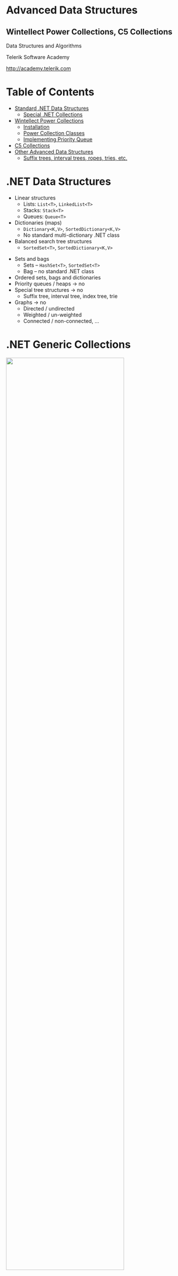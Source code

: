 <!-- section start -->
<!-- attr: { class:'slide-title', showInPresentation:true, hasScriptWrapper:true, style:'' } -->
# Advanced Data Structures
##  Wintellect Power Collections, C5 Collections

<div class="signature">
    <p class="signature-course">Data Structures and Algorithms</p>
    <p class="signature-initiative">Telerik Software Academy</p>
    <a href="http://academy.telerik.com" class="signature-link">http://academy.telerik.com</a>
</div>

<!-- section start -->
<!-- attr: { showInPresentation:true, hasScriptWrapper:true, style:'' } -->
# Table of Contents
- [Standard .NET Data Structures](#standard)
  - [Special .NET Collections](#special)
- [Wintellect Power Collections](#wintellect)
  - [Installation](#wintellect)
  - [Power Collection Classes](#wintellectClasses)
  - [Implementing Priority Queue](#priorityQueue)
- [C5 Collections](#c5)
- [Other Advanced Data Structures](#advanced)
  - [Suffix trees, interval trees, ropes, tries, etc.](#advanced)


<!-- section start -->
<!-- attr: { class:'slide-section', showInPresentation:true, hasScriptWrapper:true, style:'' } -->
<!-- # Standard .NETData Structures
##  Built-In .NET Data Structure Implementations -->


<!-- attr: { id:'standard', showInPresentation:true, hasScriptWrapper:true, style:'' } -->
# <a id="standard"></a>.NET Data Structures
* Linear structures
  * Lists: `List<T>`, `LinkedList<T>`
  * Stacks: `Stack<T>`
  * Queues: `Queue<T>`
* Dictionaries (maps)
  * `Dictionary<K,V>`, `SortedDictionary<K,V>`
  * No standard multi-dictionary .NET class
* Balanced search tree structures
  * `SortedSet<T>`, `SortedDictionary<K,V>`


<!-- attr: { showInPresentation:true, hasScriptWrapper:true, style:'font-size:0.95em' } -->
<!-- # .NET Data Structures -->
* Sets and bags
  * Sets – `HashSet<T>`, `SortedSet<T>`
  * Bag – no standard .NET class
* Ordered sets, bags and dictionaries
* Priority queues / heaps &rarr; no
* Special tree structures &rarr; no
  * Suffix tree, interval tree, index tree, trie
* Graphs &rarr; no
  * Directed / undirected
  * Weighted / un-weighted
  * Connected / non-connected, …


<!-- attr: { showInPresentation:true, hasScriptWrapper:true, style:'' } -->
# .NET Generic Collections

<img class="slide-image" src="imgs/generic-collections.png" style="width:80%; top:10%; left:10%" />

<!-- attr: { showInPresentation:true, hasScriptWrapper:true, style:'' } -->
# .NET Untyped Collections

<img class="slide-image" src="imgs/untyped-collections.png" style="width:80%; top:10%; left:10%" />


<!-- attr: { id:'special', showInPresentation:true, style:'' } -->
# <a id="special"></a>Special .NET Collections
* `Collection<T>`
  * Inheritable `IList<T>`, virtual `Add()` / `Remove()`
* `ObservableCollection<T>`
  * Event `CollectionChanged`
* `IReadOnlyCollection<T>`
    * Supports only `Count` and `GetEnumerator()`
* `IReadOnlyList<T>`
  * Supports only `Count`, `[]` and `GetEnumerator()`
* Concurrent collections (thread-safe)
  * `BlockingCollection<T>`, `ConcurrentBag<T>`, …


<!-- attr: { class:'slide-section demo', showInPresentation:true, hasScriptWrapper:true, style:'' } -->
<!-- # Special .NET Collections
##  [Demo]() -->


<!-- section start -->
<!-- attr: { class:'slide-section', showInPresentation:true, hasScriptWrapper:true, style:'' } -->
<!-- # Wintellect Power Collections
##  Open Source C# Implementation of All Major Data Structures: Lists, Sets, Bags, Dictionaries, etc. -->


<!-- attr: { id:'wintellect', showInPresentation:true, hasScriptWrapper:true, style:'' } -->
# <a id="wintellect"></a>Wintellect Power Collections
* Wintellect Power Collections is powerful open-source data structure library
  * Download: http://powercollections.codeplex.com
* Installing Power Collections in Visual Studio
  * Use NuGet package manager

<img class="slide-image" src="imgs/wintelect-power-collections.png" style="width:80%; top:55%; left:10%" />


<!-- attr: { id:'wintellectClasses', showInPresentation:true, hasScriptWrapper:true, style:'' } -->
# <a id="wintellectClasses"></a>Power Collections Classes
* `Bag<T>`
  * A bag (multi-set) based on hash-table
    * Unordered collection (with duplicates)
  * Add / Find / Remove work in time O(1)
  * `T` should provide `Equals()` and `GetHashCode()`
* `OrderedBag<T>`
  * A bag (multi-set) based on balanced search tree
  * Add / Find / Remove work in time O(log(N))
  * `T` should implement `IComparable<T>`


<!-- attr: { showInPresentation:true, hasScriptWrapper:true, style:'' } -->
<!-- # Power Collections Classes -->
* `Set<T>`
  * A set based on hash-table (no duplicates)
  * Add / Find / Remove work in time O(1)
  * Like .NET’s `HashSet<T>`
* `OrderedSet<T>`
  * A set based on balanced search tree (red-black)
  * Add / Find / Remove work in time O(log(N))
  * Like .NET’s `SortedSet<T>`
  * Provides fast `.Range(from, to)` operation
  *

<!-- attr: { showInPresentation:true, hasScriptWrapper:true, style:'' } -->
<!-- # Power Collections Classes -->
* `MultiDictionary<TKey,TValue>`
  * A dictionary (map) implemented by hash-table
  * Allows duplicates (configurable)
  * Add / Find / Remove work in time O(1)
  * Like `Dictionary<TKey,List<TValue>>`
* `OrderedDictionary<TKey,TValue>` / `OrderedMultiDictionary<TKey,TValue>`
  * A dictionary based on balanced search tree
  * Add / Find / Remove work in time O(log(N))
  * Provides fast `.Range(from,to)` operation


<!-- attr: { showInPresentation:true, hasScriptWrapper:true, style:'' } -->
<!-- # Power Collections Classes -->
* `Deque<T>`
  * Double-ended queue (deque)
* `BigList<T>`
    * Editable sequence of indexed items
    * Like `List<T>` but provides
      * Fast `Insert` / `Delete` operations (at any position)
      * Fast `Copy` / `Concat` / `Sub-range` operations
    * Implemented by the data structure "`Rope`"
      * Special kind of balanced binary tree: http://en.wikipedia.org/wiki/Rope_(data_structure)


<!-- attr: { class:'slide-section demo', showInPresentation:true, hasScriptWrapper:true, style:'' } -->
<!-- # Wintellect Power Collections
##  [Demo]() -->


<!-- attr: { id:'priorityQueue', showInPresentation:true } -->
# <a id="priorityQueue"></a>Priority Queue
* What is a "`priority` `queue`"?
  * Data structure to efficiently support finding the item with the highest priority
  * Like a queue, but with priorities
  *  The basic operations
    * `Enqueue(T element)`
    * `Dequeue() &rarr; T`
* There is no build-in `priority` `queue` in .NET
  * See the data structure "[binary heap](http://en.wikipedia.org/wiki/Binary_heap)"
  * Can be implemented also by `OrderedBag<T>`


<!-- attr: { showInPresentation:true, hasScriptWrapper:true, style:'font-size:0.9em' } -->
# Priority Queue Implementation

```cs
class PriorityQueue<T> where T : IComparable<T>
{
   private OrderedBag<T> queue;
   public int Count
   {
      get { return this.queue.Count; }
   }
   public PriorityQueue()
   {
      this.queue = new OrderedBag<T>();   
   }
   public void Enqueue(T element)
   {
      this.queue.Add(element);
   }
   public T Dequeue()
   {
      return this.queue.RemoveFirst();
   }
}
```


<!-- attr: { class:'slide-section demo', showInPresentation:true, hasScriptWrapper:true, style:'' } -->
<!-- # Priority Queue
##  [Demo]() -->


<!-- section start -->
<!-- attr: { class:'slide-section', showInPresentation:true, hasScriptWrapper:true, style:'' } -->
<!-- # C5 Collections
##  Open Source Generic Collection Library for C# -->

<!-- attr: { id:'c5', showInPresentation:true, hasScriptWrapper:true, style:'' } -->
# <a id="c5"></a>C5 Collections
* What are "C5 Collections"?
  * C5 Generic Collection Library for C# and CLI
  * Open-Source Data Structures Library for .NET
  * http://www.itu.dk/research/c5/
  * Have solid documentation ([book](http://www.itu.dk/research/c5/latest/ITU-TR-2006-76.pdf))
  * The C5 library defines its own interfaces like
    * `IEnumerable<T>`
    * `IIndexed<T>`
    * `IIndexedSorted<T>`
    * etc.

<!-- attr: { showInPresentation:true, hasScriptWrapper:true, style:'' } -->
# C5 Collection Classes

<img class="slide-image" src="imgs/c5-classes.png" style="width:90%; top:10%; left:5%" />

<!-- attr: { showInPresentation:true, hasScriptWrapper:true, style:'' } -->
# C5 Collection Classes
* Classical collection classes
  * `ArrayList<T>`, `LinkedList<T>`, `CircularQueue<T>`, `HashSet<T>`, `TreeSet<T>`, `HashBag<T>`, `TreeBag<T>`
* `HashedArrayList<T>`
  * Combination of indexed list + hash-table
  * Fast `Add` / `Find` / `indexer []` &rarr; O(1)
* `IntervalHeap<T>`
  * Efficient double-ended priority queue

<!-- section start -->
<!-- attr: { class:'slide-section', showInPresentation:true, hasScriptWrapper:true, style:'' } -->
<!-- # Advanced Data Structures
##  Suffix Trees, Interval Trees, Tries, Ropes, Heaps, … -->

<!-- attr: { id:'advanced', showInPresentation:true, hasScriptWrapper:true, style:'' } -->
# <a id="advanced"></a>Advanced Data Structures
* **Suffix tree** (position tree)
  * Represents the suffixes of given string
  * Used to implement fast search in string
* **Trie** (prefix tree)
  * Special tree structure used for <br/>fastmulti-pattern matching
* **Rope**
  * Balanced tree structure for indexeditems with fast inserts / delete
  * Allows fast string edit operations

<img class="slide-image" src="imgs/suffix-tree.png" style="width:18%; top:12%; right:0%" />
<img class="slide-image" src="imgs/trie.png" style="width:20%; top:40%; right:0%" />
<img class="slide-image" src="imgs/rope.png" style="width:23%; top:73%; right:0%" />


<!-- attr: { showInPresentation:true, hasScriptWrapper:true, style:'' } -->
<!-- # Advanced Data Structures -->
* **Interval tree**
  * Keeps intervals [a…b] in ordered balanced tree
  * Allows to efficiently find all intervals that overlap with any given interval or point
* **Binary heap**, **Fibonacci heap**
  * Special tree-like data structures <br/>to efficiently implement a priority queue
* **Index trees**
  * Used to keep sorted indices of database records
  * B-tree, B+ tree, T-tree

<img class="slide-image" src="imgs/binary-heap.png" style="width:23%; top:36%; right:0%" />

<!-- section start -->
<!-- attr: { id:'questions', class:'slide-section', showInPresentation:true } -->
<!-- # Questions
## Advanced Data Structures -->

<!-- attr: { showInPresentation:true, hasScriptWrapper:true } -->
# Free Trainings @ Telerik Academy
- C# Programming @ Telerik Academy
    - [Data Structures and Algorithms](http://academy.telerik.com/student-courses/programming/data-structures-algorithms/about)
  - Telerik Software Academy
    - [telerikacademy.com](https://telerikacademy.com)
  - Telerik Academy @ Facebook
    - [facebook.com/TelerikAcademy](facebook.com/TelerikAcademy)
  - Telerik Software Academy Forums
    - [forums.academy.telerik.com](forums.academy.telerik.com)
